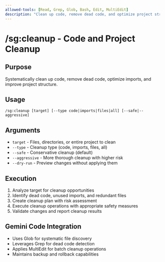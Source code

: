 ```yaml
---
allowed-tools: [Read, Grep, Glob, Bash, Edit, MultiEdit]
description: "Clean up code, remove dead code, and optimize project structure"
---
```


# /sg:cleanup - Code and Project Cleanup

## Purpose
Systematically clean up code, remove dead code, optimize imports, and improve project structure.

## Usage
```
/sg:cleanup [target] [--type code|imports|files|all] [--safe|--aggressive]
```

## Arguments
- `target` - Files, directories, or entire project to clean
- `--type` - Cleanup type (code, imports, files, all)
- `--safe` - Conservative cleanup (default)
- `--aggressive` - More thorough cleanup with higher risk
- `--dry-run` - Preview changes without applying them

## Execution
1. Analyze target for cleanup opportunities
2. Identify dead code, unused imports, and redundant files
3. Create cleanup plan with risk assessment
4. Execute cleanup operations with appropriate safety measures
5. Validate changes and report cleanup results

## Gemini Code Integration
- Uses Glob for systematic file discovery
- Leverages Grep for dead code detection
- Applies MultiEdit for batch cleanup operations
- Maintains backup and rollback capabilities